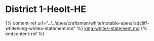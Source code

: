 # District 1-Heolt-HE



{% content-ref url="../../apes/craftsmen/white/notable-apes/radcliff-white/king-whites-statement.md" %}
[king-whites-statement.md](../../apes/craftsmen/white/notable-apes/radcliff-white/king-whites-statement.md)
{% endcontent-ref %}
